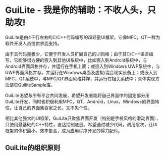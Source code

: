 # GuiLite - 我是你的辅助：不收人头，只助攻!
GuiLite是由4千行左右的C/C++代码编写的超轻量UI框架。它像MFC，QT一样为软件开发人员提供界面支持。

由于其代码量极少，它便于开发人员扩展自己的UI风格；由于其C/C++语言编写，它能够很方便的嵌入到其他UI系统中，比如嵌入到Android系统中，与Android界面风格并存，并运行在手机上面；或嵌入到Windows UWP系统中，与UWP界面风格并存，并运行在Windows桌面及虚拟/混合现实设备上；或嵌入到MFC，QT系统中，与MFC/QT界面风格并存，并运行在相关系统中；具体实现方法请见GuiliteSample库。

GuiLite渴望与所有平台共同发展，希望开发者能将自己界面中的固定部分用GuiLite开发，同时也积极利用MFC，QT，Android，Linux，Windows的界面特性，让自己的界面集百家之长，又不失个性。

相比其他强大的UI框架，GuiLite只聚焦界面开发（特别是手机风格的滑动界面），只使用最基础的C++特性，直达绘制底层。希望通过减少代码，调用层次，让UI框架的体积最小，效率更高，成为应用程序开发的得力配角。

## GuiLite的组织原则
